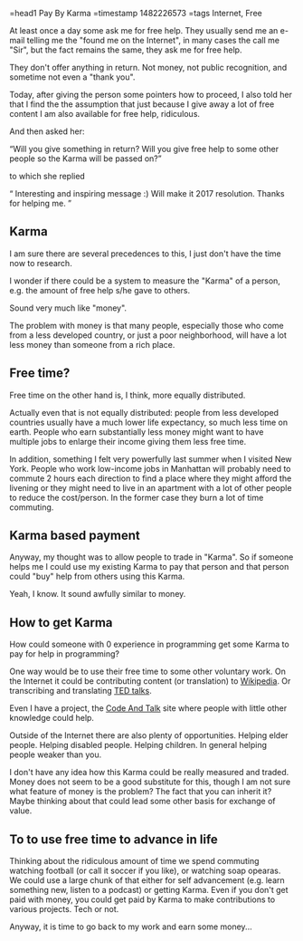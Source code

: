 =head1 Pay By Karma
=timestamp 1482226573
=tags Internet, Free



At least once a day some ask me for free help. They usually send me an e-mail telling me the "found me on the Internet",
in many cases the call me "Sir", but the fact remains the same, they ask me for free help.

They don't offer anything in return. Not money, not public recognition, and sometime not even a "thank you".



Today, after giving the person some pointers how to proceed, I also told her that I find the
the assumption that just because I give away a lot of free content I am also available for free help, ridiculous.

And then asked her:

<q>Will you give something in return? Will you give free help to some other people so the Karma will be passed on?</q>

to which she replied

<q>
Interesting and inspiring message :)
Will make it 2017 resolution.
Thanks for helping me.
</q>

<h2>Karma</h2>

I am sure there are several precedences to this, I just don't have the time now to research.

I wonder if there could be a system to measure the "Karma" of a person, e.g. the amount of free help s/he
gave to others.

Sound very much like "money".

The problem with money is that many people, especially those who come from a less developed country,
or just a poor neighborhood, will have a lot less money than someone from a rich place.

<h2>Free time?</h2>

Free time on the other hand is, I think, more equally distributed.

Actually even that is not equally distributed: people from less developed countries usually have a much lower life expectancy,
so much less time on earth. People who earn substantially less money might want to have multiple jobs to enlarge their
income giving them less free time.

In addition, something I felt very powerfully last summer when I visited New York. People who work low-income jobs in
Manhattan will probably need to commute 2 hours each direction to find a place where they might afford the livening
or they might need to live in an apartment with a lot of other people to reduce the cost/person. In the former case
they burn a lot of time commuting.


<h2>Karma based payment</h2>

Anyway, my thought was to allow people to trade in "Karma". So if someone helps me I could use my existing
Karma to pay that person and that person could "buy" help from others using this Karma.

Yeah, I know. It sound awfully similar to money.

<h2>How to get Karma</h2>

How could someone with 0 experience in programming  get some Karma to pay for help in programming?

One way would be to use their free time to some other voluntary work. On the Internet it could be contributing
content (or translation) to <a href="https://www.wikipedia.org/">Wikipedia</a>. Or transcribing and translating
<a href="http://www.ted.com/">TED talks</a>.

Even I have a project, the <a href="https://codeandtalk.com/">Code And Talk</a> site where people with little other
knowledge could help.

Outside of the Internet there are also plenty of opportunities. Helping elder people. Helping disabled people. Helping children.
In general helping people weaker than you.

I don't have any idea how this Karma could be really measured and traded.
Money does not seem to be a good substitute for this, though I am not sure what feature of money is the problem?
The fact that you can inherit it? Maybe thinking about that could lead some other basis for exchange of value.

<h2>To to use free time to advance in life</h2>

Thinking about the ridiculous amount of time we spend commuting watching football (or call it soccer if you like),
or watching soap opearas. We could use a large chunk of that either for self advancement (e.g. learn something new,
listen to a podcast) or getting Karma. Even if you don't get paid with money, you could get paid by Karma
to make contributions to various projects. Tech or not.


Anyway, it is time to go back to my work and earn some money...

